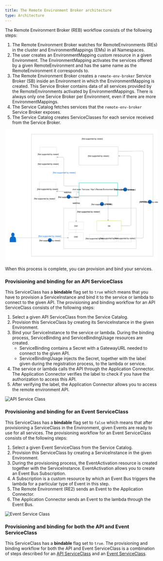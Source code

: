 ```yaml
---
title: The Remote Environment Broker architecture
type: Architecture
---
```


The Remote Environment Broker (REB) workflow consists of the following steps:

1. The Remote Environment Broker watches for RemoteEnvironments (REs) in the cluster and EnvironmentMappings (EMs) in all Namespaces.
2. The user creates an EnvironmentMapping custom resource in a given Environment. The EnvironmentMapping activates the services offered by a given RemoteEnvironment and has the same name as the RemoteEnvironment it corresponds to.
3. The Remote Environment Broker creates a `remote-env-broker` Service Broker (SB) inside an Environment in which the EnvironmentMapping is created. This Service Broker contains data of all services provided by the RemoteEnvironments activated by EnvironmentMappings. There is always only one Service Broker per Environment, even if there are more EnvironmentMappings.
4. The Service Catalog fetches services that the `remote-env-broker` Service Broker exposes.
5. The Service Catalog creates ServiceClasses for each service received from the Service Broker.

![REB architecture](assets/001-REB-architecture.svg)

When this process is complete, you can provision and bind your services.

### Provisioning and binding for an API ServiceClass

This ServiceClass has a **bindable** flag set to `true` which means that you have to provision a ServiceInstance and bind it to the service or lambda to connect to the given API. The provisioning and binding workflow for an API ServiceClass consists of the following steps:
1. Select a given API ServiceClass from the Service Catalog.
2. Provision this ServiceClass by creating its ServiceInstance in the given Environment.
3. Bind your ServiceInstance to the service or lambda. During the binding process, ServiceBinding and ServiceBindingUsage resources are created.
    * ServiceBinding contains a Secret with a GatewayURL needed to connect to the given API.
    * ServiceBindingUsage injects the Secret, together with the label given during the registration process, to the lambda or service.
4. The service or lambda calls the API through the Application Connector. The Application Connector verifies the label to check if you have the authorization to access this API.
5. After verifying the label, the Application Connector allows you to access the remote environment API.

![API Service Class](assets/003-REB-API-service-class.png)

### Provisioning and binding for an Event ServiceClass

This ServiceClass has a **bindable** flag set to `false` which means that after provisioning a ServiceClass in the Environment, given Events are ready to use for all services. The provisioning workflow for an Event ServiceClass consists of the following steps:
1. Select a given Event ServiceClass from the Service Catalog.
2. Provision this ServiceClass by creating a ServiceInstance in the given Environment.
3. During the provisioning process, the EventActivation resource is created together with the ServiceInstance. EventActivation allows you to create an Event Bus Subscription.
4. A Subscription is a custom resource by which an Event Bus triggers the lambda for a particular type of Event in this step.
5. The Remote Environment (RE2) sends an Event to the Application Connector.
6. The Application Connector sends an Event to the lambda through the Event Bus.


![Event Service Class](assets/004-REB-event-service-class.png)

### Provisioning and binding for both the API and Event ServiceClass

This ServiceClass has a **bindable** flag set to `true`.
The provisioning and binding workflow for both the API and Event ServiceClass is a combination of steps described for an [API ServiceClass](#provisioning-and-binding-for-an-api-serviceclass) and an [Event ServiceClass](#provisioning-and-binding-for-an-event-serviceclass).
